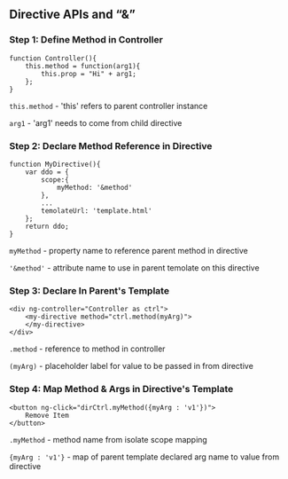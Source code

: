 ## Directive APIs and “&”
### Step 1: Define Method in Controller
```
function Controller(){
    this.method = function(arg1){
        this.prop = "Hi" + arg1;
    };
}
```
`this.method` - 'this' refers to parent controller instance

`arg1` - 'arg1' needs to come from child directive

### Step 2: Declare Method Reference in Directive
```
function MyDirective(){
    var ddo = {
        scope:{
            myMethod: '&method'
        },
        ...
        temolateUrl: 'template.html'
    };
    return ddo;
}
```
`myMethod` - property name to reference parent method in directive

`'&method'` - attribute name to use in parent temolate on this directive

### Step 3: Declare In Parent's Template
```
<div ng-controller="Controller as ctrl">
    <my-directive method="ctrl.method(myArg)">
    </my-directive>
</div>
```
`.method` - reference to method in controller

`(myArg)` - placeholder label for value to be passed in from directive

### Step 4: Map Method & Args in Directive's Template
```
<button ng-click="dirCtrl.myMethod({myArg : 'v1'})">
    Remove Item
</button>
```
`.myMethod` - method name from isolate scope mapping

`{myArg : 'v1'}` - map of parent template declared arg name to value from directive